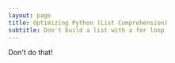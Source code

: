 ```yaml
---
layout: page
title: Optimizing Python (List Comprehension)
subtitle: Don't build a list with a for loop
---
```


Don't do that!